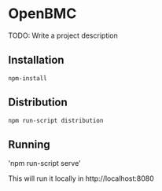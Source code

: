 # OpenBMC
TODO: Write a project description

## Installation
`npm-install`

## Distribution
`npm run-script distribution`

## Running
'npm run-script serve'

This will run it locally in http://localhost:8080
